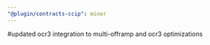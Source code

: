 ```yaml
---
"@plugin/contracts-ccip": minor
---
```


#updated ocr3 integration to multi-offramp and ocr3 optimizations
